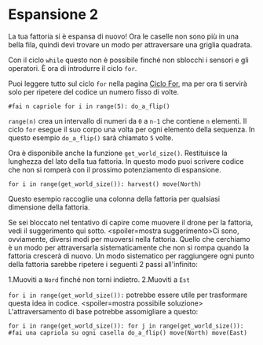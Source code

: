 # Espansione 2
La tua fattoria si è espansa di nuovo! Ora le caselle non sono più in una bella fila, quindi devi trovare un modo per attraversare una griglia quadrata.

Con il ciclo `while` questo non è possibile finché non sblocchi i sensori e gli operatori.
È ora di introdurre il ciclo `for`.

Puoi leggere tutto sul ciclo `for` nella pagina [Ciclo For](docs/scripting/for.md), ma per ora ti servirà solo per ripetere del codice un numero fisso di volte.

`#fai n capriole
for i in range(5):
	do_a_flip()`

`range(n)` crea un intervallo di numeri da `0` a `n-1` che contiene `n` elementi. Il ciclo `for` esegue il suo corpo una volta per ogni elemento della sequenza. In questo esempio `do_a_flip()` sarà chiamato `5` volte.

Ora è disponibile anche la funzione `get_world_size()`. Restituisce la lunghezza del lato della tua fattoria. In questo modo puoi scrivere codice che non si romperà con il prossimo potenziamento di espansione.

`for i in range(get_world_size()):
	harvest()
	move(North)`

Questo esempio raccoglie una colonna della fattoria per qualsiasi dimensione della fattoria.

Se sei bloccato nel tentativo di capire come muovere il drone per la fattoria, vedi il suggerimento qui sotto.
<spoiler=mostra suggerimento>Ci sono, ovviamente, diversi modi per muoversi nella fattoria.
Quello che cerchiamo è un modo per attraversarla sistematicamente che non si rompa quando la fattoria crescerà di nuovo.
Un modo sistematico per raggiungere ogni punto della fattoria sarebbe ripetere i seguenti 2 passi all'infinito:

1.Muoviti a `Nord` finché non torni indietro.
2.Muoviti a `Est`

`for i in range(get_world_size()):` potrebbe essere utile per trasformare questa idea in codice.
</spoiler>
<spoiler=mostra possibile soluzione> L'attraversamento di base potrebbe assomigliare a questo:

`for i in range(get_world_size()):
	for j in range(get_world_size()):
		#fai una capriola su ogni casella
		do_a_flip()
		move(North)
	move(East)`
</spoiler>